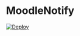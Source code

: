 # MoodleNotify

[![Deploy](https://www.herokucdn.com/deploy/button.svg)](https://heroku.com/deploy)
